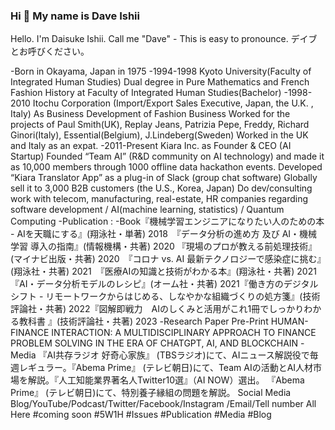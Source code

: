### Hi 👋 My name is Dave Ishii 

Hello. I'm Daisuke Ishii.
Call me "Dave" - This is easy to pronounce. デイブとお呼びください。

-Born in Okayama, Japan in 1975
-1994-1998 Kyoto University(Faculty of Integrated Human Studies) Dual degree in Pure Mathematics and French Fashion History at Faculty of Integrated Human Studies(Bachelor)
-1998-2010 Itochu Corporation (Import/Export Sales Executive, Japan, the U.K. , Italy)
As Business Development of Fashion Business
Worked for the projects of Paul Smith(UK), Replay Jeans, Patrizia Pepe, Freddy, Richard Ginori(Italy), Essential(Belgium), J.Lindeberg(Sweden) 
Worked in the UK and Italy as an expat.
-2011-Present Kiara Inc. as Founder & CEO (AI Startup)
Founded “Team AI” (R&D community on AI technology) and made it as 10,000 members through 1000 offline data hackathon events.
Developed “Kiara Translator App” as a plug-in of Slack (group chat software)
Globally sell it to 3,000 B2B customers (the U.S., Korea, Japan)
Do dev/consulting work with telecom, manufacturing, real-estate, HR companies regarding software development / AI(machine learning, statistics) / Quantum Computing
-Publication : 
-Book『機械学習エンジニアになりたい人のための本 - AIを天職にする』(翔泳社・単著) 2018　『データ分析の進め方 及び AI・機械学習 導入の指南』(情報機構・共著) 2020
『現場のプロが教える前処理技術』(マイナビ出版・共著) 2020　『コロナ vs. AI 最新テクノロジーで感染症に挑む』(翔泳社・共著) 2021　『医療AIの知識と技術がわかる本』(翔泳社・共著) 2021
『AI・データ分析モデルのレシピ』(オーム社・共著) 2021『働き方のデジタルシフト - リモートワークからはじめる、しなやかな組織づくりの処方箋』(技術評論社・共著) 2022『図解即戦力　AIのしくみと活用がこれ1冊でしっかりわかる教科書 』(技術評論社・共著) 2023
-Research Paper Pre-Print 
HUMAN-FINANCE INTERACTION: A MULTIDISCIPLINARY APPROACH TO FINANCE PROBLEM SOLVING IN THE ERA OF CHATGPT, AI, AND BLOCKCHAIN
-Media 『AI共存ラジオ 好奇心家族』 (TBSラジオ)にて、AIニュース解説役で毎週レギュラー。『Abema Prime』 (テレビ朝日)にて、Team AIの活動とAI人材市場を解説。『人工知能業界著名人Twitter10選』（AI NOW）選出。
『Abema Prime』 (テレビ朝日)にて、特別養子縁組の問題を解説。
Social Media
Blog/YouTube/Podcast/Twitter/Facebook/Instagram /Email/Tell number 
All Here
#coming soon
#5W1H
#Issues
#Publication
#Media
#Blog


<!--
**daijapan/daijapan** is a ✨ _special_ ✨ repository because its `README.md` (this file) appears on your GitHub profile.


#coming soon
#5W1H
#Issues
#Publication
#Media
#Blog

Here are some ideas to get you started:

- 🔭 I’m currently working on ...
- 🌱 I’m currently learning ...
- 👯 I’m looking to collaborate on ...
- 🤔 I’m looking for help with ...
- 💬 Ask me about ...
- 📫 How to reach me: ...
- 😄 Pronouns: ...
- ⚡ Fun fact: ...
-->
